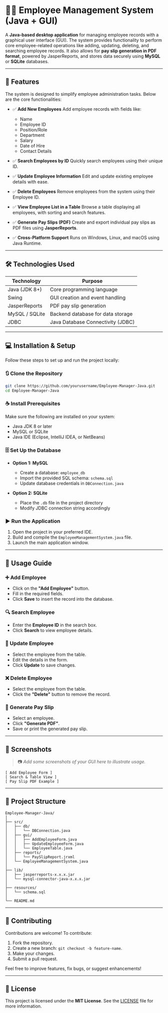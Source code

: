 
# 🧑‍💼 Employee Management System (Java + GUI)

A **Java-based desktop application** for managing employee records with a graphical user interface (GUI). The system provides functionality to perform core employee-related operations like adding, updating, deleting, and searching employee records. It also allows for **pay slip generation in PDF format**, powered by JasperReports, and stores data securely using **MySQL** or **SQLite** databases.

---

## 🚀 Features

The system is designed to simplify employee administration tasks. Below are the core functionalities:

* ✅ **Add New Employees**
  Add employee records with fields like:

  * Name
  * Employee ID
  * Position/Role
  * Department
  * Salary
  * Date of Hire
  * Contact Details

* ✅ **Search Employees by ID**
  Quickly search employees using their unique ID.

* ✅ **Update Employee Information**
  Edit and update existing employee details with ease.

* ✅ **Delete Employees**
  Remove employees from the system using their Employee ID.

* ✅ **View Employee List in a Table**
  Browse a table displaying all employees, with sorting and search features.

* ✅ **Generate Pay Slips (PDF)**
  Create and export individual pay slips as PDF files using **JasperReports**.

* ✅ **Cross-Platform Support**
  Runs on Windows, Linux, and macOS using Java Runtime.

---

## 🛠️ Technologies Used

| Technology     | Purpose                           |
| -------------- | --------------------------------- |
| Java (JDK 8+)  | Core programming language         |
| Swing          | GUI creation and event handling   |
| JasperReports  | PDF pay slip generation           |
| MySQL / SQLite | Backend database for data storage |
| JDBC           | Java Database Connectivity (JDBC) |

---

## 💻 Installation & Setup

Follow these steps to set up and run the project locally:

### 🔃 Clone the Repository

```bash
git clone https://github.com/yourusername/Employee-Manager-Java.git
cd Employee-Manager-Java
```

### ☕ Install Prerequisites

Make sure the following are installed on your system:

* Java JDK 8 or later
* MySQL or SQLite
* Java IDE (Eclipse, IntelliJ IDEA, or NetBeans)

### 🗄️ Set Up the Database

* **Option 1: MySQL**

  * Create a database: `employee_db`
  * Import the provided SQL schema: `schema.sql`
  * Update database credentials in `DBConnection.java`

* **Option 2: SQLite**

  * Place the `.db` file in the project directory
  * Modify JDBC connection string accordingly

### ▶️ Run the Application

1. Open the project in your preferred IDE.
2. Build and compile the `EmployeeManagementSystem.java` file.
3. Launch the main application window.

---

## 🧭 Usage Guide

### ➕ Add Employee

* Click on the **"Add Employee"** button.
* Fill in the required fields.
* Click **Save** to insert the record into the database.

### 🔍 Search Employee

* Enter the **Employee ID** in the search box.
* Click **Search** to view employee details.

### 📝 Update Employee

* Select the employee from the table.
* Edit the details in the form.
* Click **Update** to save changes.

### ❌ Delete Employee

* Select the employee from the table.
* Click the **"Delete"** button to remove the record.

### 📄 Generate Pay Slip

* Select an employee.
* Click **"Generate PDF"**.
* Save or print the generated pay slip.

---

## 📸 Screenshots

> 📷 *Add some screenshots of your GUI here to illustrate usage.*

```
[ Add Employee Form ]
[ Search & Table View ]
[ Pay Slip PDF Example ]
```

---

## 🧪 Project Structure

```
Employee-Manager-Java/
│
├── src/
│   ├── db/
│   │   └── DBConnection.java
│   ├── gui/
│   │   ├── AddEmployeeForm.java
│   │   ├── UpdateEmployeeForm.java
│   │   └── EmployeeTable.java
│   ├── reports/
│   │   └── PaySlipReport.jrxml
│   └── EmployeeManagementSystem.java
│
├── lib/
│   ├── jasperreports-x.x.x.jar
│   └── mysql-connector-java-x.x.x.jar
│
├── resources/
│   └── schema.sql
│
└── README.md
```

---

## 🙌 Contributing

Contributions are welcome! To contribute:

1. Fork the repository.
2. Create a new branch: `git checkout -b feature-name`.
3. Make your changes.
4. Submit a pull request.

Feel free to improve features, fix bugs, or suggest enhancements!

---

## 📄 License

This project is licensed under the **MIT License**.
See the [LICENSE](LICENSE) file for more information.


